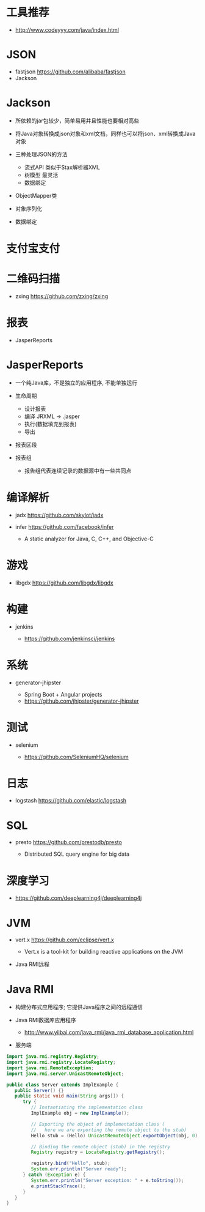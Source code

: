 # 工具推荐

- <http://www.codeyyy.com/java/index.html>

# JSON

- fastjson <https://github.com/alibaba/fastjson>
- Jackson

# Jackson

- 所依赖的jar包较少，简单易用并且性能也要相对高些
- 将Java对象转换成json对象和xml文档，同样也可以将json、xml转换成Java对象
- 三种处理JSON的方法

  - 流式API 类似于Stax解析器XML
  - 树模型 最灵活
  - 数据绑定

- ObjectMapper类

- 对象序列化

- 数据绑定

# 支付宝支付

# 二维码扫描

- zxing <https://github.com/zxing/zxing>

# 报表

- JasperReports

# JasperReports

- 一个纯Java库，不是独立的应用程序, 不能单独运行
- 生命周期

  - 设计报表
  - 编译 JRXML -> .jasper
  - 执行(数据填充到报表)
  - 导出

- 报表区段

- 报表组

  - 报告组代表连续记录的数据源中有一些共同点

# 编译解析

- jadx <https://github.com/skylot/jadx>

- infer <https://github.com/facebook/infer>

  - A static analyzer for Java, C, C++, and Objective-C

# 游戏

- libgdx <https://github.com/libgdx/libgdx>

# 构建

- jenkins

  - <https://github.com/jenkinsci/jenkins>

# 系统

- generator-jhipster

  - Spring Boot + Angular projects
  - <https://github.com/jhipster/generator-jhipster>

# 测试

- selenium

  - <https://github.com/SeleniumHQ/selenium>

# 日志

- logstash <https://github.com/elastic/logstash>

# SQL

- presto <https://github.com/prestodb/presto>

  - Distributed SQL query engine for big data

# 深度学习

- <https://github.com/deeplearning4j/deeplearning4j>

# JVM

- vert.x <https://github.com/eclipse/vert.x>

  - Vert.x is a tool-kit for building reactive applications on the JVM

- Java RMI远程

# Java RMI

- 构建分布式应用程序; 它提供Java程序之间的远程通信
- Java RMI数据库应用程序

  - <http://www.yiibai.com/java_rmi/java_rmi_database_application.html>

- 服务端

```java
import java.rmi.registry.Registry;
import java.rmi.registry.LocateRegistry;
import java.rmi.RemoteException;
import java.rmi.server.UnicastRemoteObject;

public class Server extends ImplExample {
   public Server() {}
   public static void main(String args[]) {
      try {
         // Instantiating the implementation class
         ImplExample obj = new ImplExample();

         // Exporting the object of implementation class (
         //   here we are exporting the remote object to the stub)
         Hello stub = (Hello) UnicastRemoteObject.exportObject(obj, 0);  

         // Binding the remote object (stub) in the registry
         Registry registry = LocateRegistry.getRegistry();

         registry.bind("Hello", stub);  
         System.err.println("Server ready");
      } catch (Exception e) {
         System.err.println("Server exception: " + e.toString());
         e.printStackTrace();
      }
   }
}
```
